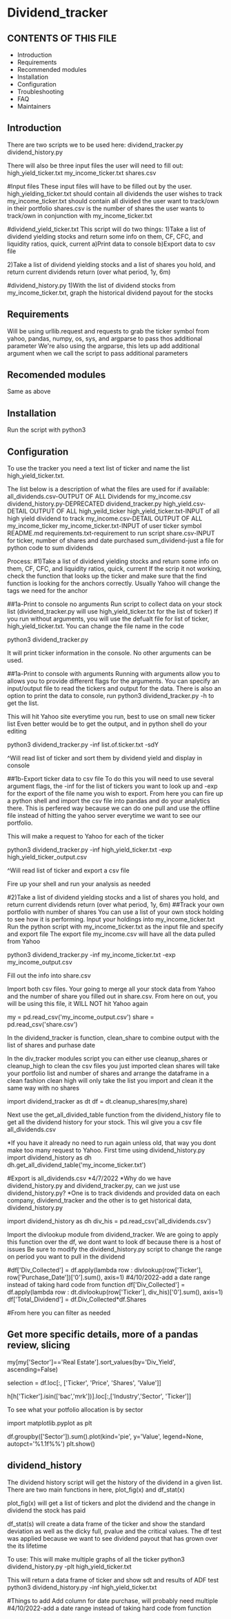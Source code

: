 # Dividend_tracker

CONTENTS OF THIS FILE
---------------------

 * Introduction
 * Requirements
 * Recommended modules
 * Installation
 * Configuration
 * Troubleshooting
 * FAQ
 * Maintainers

Introduction
---------------------
There are two scripts we to be used here:
dividend_tracker.py 
dividend_history.py

There will also be three input files the user will need to fill out:
high_yield_ticker.txt
my_income_ticker.txt
shares.csv

#Input files
These input files will have to be filled out by the user. 
high_yielding_ticker.txt should contain all dividends the user wishes to track
my_income_ticker.txt should contain all divided the user want to track/own in their portfolio
shares.csv is the number of shares the user wants to track/own in conjunction with my_income_ticker.txt

#dividend_yield_ticker.txt
This script will do two things:
1)Take a list of dividend yielding stocks and return some info on them, CF, CFC, and liquidity ratios, quick, current 
  a)Print data to console
  b)Export data to csv file

2)Take a list of dividend yielding stocks and a list of shares you hold, and return current dividends return (over what period, 1y, 6m)

#dividend_history.py
1)With the list of dividend stocks from my_income_ticker.txt, graph the historical dividend payout for the stocks

Requirements
---------------------
Will be using urllib.request and requests to grab the ticker symbol from yahoo, pandas, numpy, os, sys, and argparse to pass thos additional parameter
We're also using the argparse, this lets up add additional argument when we call the script to pass additional parameters

Recomended modules
---------------------
Same as above


Installation
---------------------
Run the script with python3


Configuration
---------------------
To use the tracker you need a text list of ticker and name the list high_yield_ticker.txt. 

The list below is a description of what the files are used for if available:
all_dividends.csv-OUTPUT OF ALL Dividends for my_income.csv
dividend_history.py-DEPRECATED
dividend_tracker.py
high_yield.csv-DETAIL OUTPUT OF ALL high_yeild_ticker
high_yield_ticker.txt-INPUT of all high yield dividend to track
my_income.csv-DETAIL OUTPUT OF ALL my_income_ticker
my_income_ticker.txt-INPUT of user ticker symbol
README.md
requirements.txt-requirement to run script
share.csv-INPUT for ticker, number of shares and date purchased
sum_dividend-just a file for python code to sum dividends

Process:
#1)Take a list of dividend yielding stocks and return some info on them, CF, CFC, and liquidity ratios, quick, current 
If the scrip it not working, check the function that looks up the ticker and make sure that the find function is looking for the
anchors correctly. Usually Yahoo will change the tags we need for the anchor

##1a-Print to console no arguments
Run script to collect data on your stock list (dividend_tracker.py will use high_yield_ticker.txt for the list of ticker)
If you run without arguments, you will use the defualt file for list of ticker, high_yield_ticker.txt. You can change the file name in the code

python3 dividend_tracker.py
  
It will print ticker information in the console. No other arguments can be used.

##1a-Print to console with arguments
Running with arguments allow you to allows you to provide different flags for the arguments. You can specify an input/output file to read the 
tickers and output for the data. There is also an option to print the data to console, run python3 dividend_tracker.py -h to get the list. 

This will hit Yahoo site everytime you run, best to use on small new ticker list
Even better would be to get the output, and in python shell do your editing

python3 dividend_tracker.py -inf list.of.ticker.txt -sdY

^Will read list of ticker and sort them by dividend yield and display in console

##1b-Export ticker data to csv file
To do this you will need to use several argument flags, the -inf for the list of tickers you want to look up and -exp for the export of the file name you wish to export. From here you can fire up a python shell and import the csv file into pandas and do your analytics there. This is 
perfered way because we can do one pull and use the offline file instead of hitting the yahoo server everytime we want to 
see our portfolio.

This will make a request to Yahoo for each of the ticker

python3 dividend_tracker.py -inf high_yield_ticker.txt -exp high_yield_ticker_output.csv

^Will read list of ticker and export a csv file

Fire up your shell and run your analysis as needed 

#2)Take a list of dividend yielding stocks and a list of shares you hold, and return current dividends return (over what period, 1y, 6m)
##Track your own portfolio with number of shares
You can use a list of your own stock holding to see how it is performing. 
Input your holdings into my_income_ticker.txt
Run the python script with my_income_ticker.txt as the input file and specify and export file
The export file my_income.csv will have all the data pulled from Yahoo

python3 dividend_tracker.py -inf my_income_ticker.txt -exp my_income_output.csv

Fill out the info into share.csv

Import both csv files. Your going to merge all your stock data from Yahoo and the number of share you filled out in share.csv. From here 
on out, you will be using this file, it WILL NOT hit Yahoo again


my = pd.read_csv('my_income_output.csv')
share = pd.read_csv('share.csv')

In the dividend_tracker is function, clean_share to combine output with the list of shares and purhase date

In the div_tracker modules script you can either use cleanup_shares or cleanup_high to clean the csv files you just imported
clean shares will take your portfolio list and number of shares and arrange the dataframe in a clean fashion
clean high will only take the list you import and clean it the same way with no shares

import dividend_tracker as dt
df = dt.cleanup_shares(my,share)

Next use the get_all_divided_table function from the dividend_history file to get all the dividend history for your stock. This wil give you a csv file
all_dividends.csv 

*If you have it already no need to run again unless old, that way you dont make too many request to Yahoo. First time using dividend_history.py
import dividend_history as dh
dh.get_all_dividend_table('my_income_ticker.txt')

#Export is all_dividends.csv
*4/7/2022
*Why do we have dividend_history.py and dividend_tracker.py, can we just use dividend_history.py?
*One is to track dividends and provided data on each company, dividend_tracker and the other is to get historical data, dividend_history.py

import dividend_history as dh
div_his = pd.read_csv('all_dividends.csv')

Import the divlookup module from dividend_tracker. We are going to apply this function over the df, we dont want to look df because there is a host of issues
Be sure to modify the dividend_history.py script to change the range on period you want to pull in the dividend

#df['Div_Collected'] = df.apply(lambda row : divlookup(row['Ticker'], row['Purchase_Date'])['0'].sum(), axis=1)
#4/10/2022-add a date range instead of taking hard code from function
df['Div_Collected'] = df.apply(lambda row : dt.divlookup(row['Ticker'], div_his)['0'].sum(), axis=1)
df['Total_Dividend'] = df.Div_Collected*df.Shares

#From here you can filter as needed

## Get more specific details, more of a pandas review, slicing
my[my['Sector']=='Real Estate'].sort_values(by='Div_Yield', ascending=False)

selection = df.loc[:, ['Ticker', 'Price', 'Shares', 'Value']]

h[h['Ticker'].isin(['bac','mrk'])].loc[:,['Industry','Sector', 'Ticker']]

To see what your potfolio allocation is by sector

import matplotlib.pyplot as plt

df.groupby(['Sector']).sum().plot(kind='pie', y='Value', legend=None, autopct='%1.1f%%')
plt.show()

## dividend_history
The dividend history script will get the history of the dividend in a given list. 
There are two main functions in here, plot_fig(x) and df_stat(x)

plot_fig(x) will get a list of tickers and plot the dividend and the change in dividend the stock has paid

df_stat(s) will create a data frame of the ticker and show the standard deviation as well as the dicky full, pvalue and the critical values. The df test was applied because we want to see dividend payout that has grown over the its lifetime

To use:
This will make multiple graphs of all the ticker
python3 dividend_history.py -plt high_yield_ticker.txt


This will return a data frame of ticker and show sdt and results of ADF test
python3 dividend_history.py -inf high_yield_ticker.txt

#Things to add
Add column for date purchase, will probably need multiple
#4/10/2022-add a date range instead of taking hard code from function
